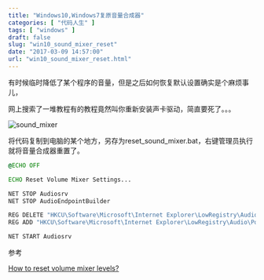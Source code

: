 ```yaml
---
title: "Windows10,Windows7复原音量合成器"
categories: [ "代码人生" ]
tags: [ "windows" ]
draft: false
slug: "win10_sound_mixer_reset"
date: "2017-03-09 14:57:00"
url: "win10_sound_mixer_reset.html"
---
```


有时候临时降低了某个程序的音量，但是之后如何恢复默认设置确实是个麻烦事儿，

网上搜索了一堆教程有的教程竟然叫你重新安装声卡驱动，简直要死了。。。

![sound_mixer][1]


<!--more-->


将代码复制到电脑的某个地方，另存为reset_sound_mixer.bat，右键管理员执行就将音量合成器重置了。


```bat
@ECHO OFF

ECHO Reset Volume Mixer Settings...

NET STOP Audiosrv
NET STOP AudioEndpointBuilder

REG DELETE "HKCU\Software\Microsoft\Internet Explorer\LowRegistry\Audio\PolicyConfig\PropertyStore" /F
REG ADD "HKCU\Software\Microsoft\Internet Explorer\LowRegistry\Audio\PolicyConfig\PropertyStore"

NET START Audiosrv
```


参考

[How to reset volume mixer levels?][2]


  [1]: https://blog.phpgao.com/usr/uploads/2017/03/2809581131.png
  [2]: https://answers.microsoft.com/en-us/windows/forum/windows_7-pictures/how-to-reset-volume-mixer-levels/39b6e5f2-0ee9-463c-89c9-8257264294cf